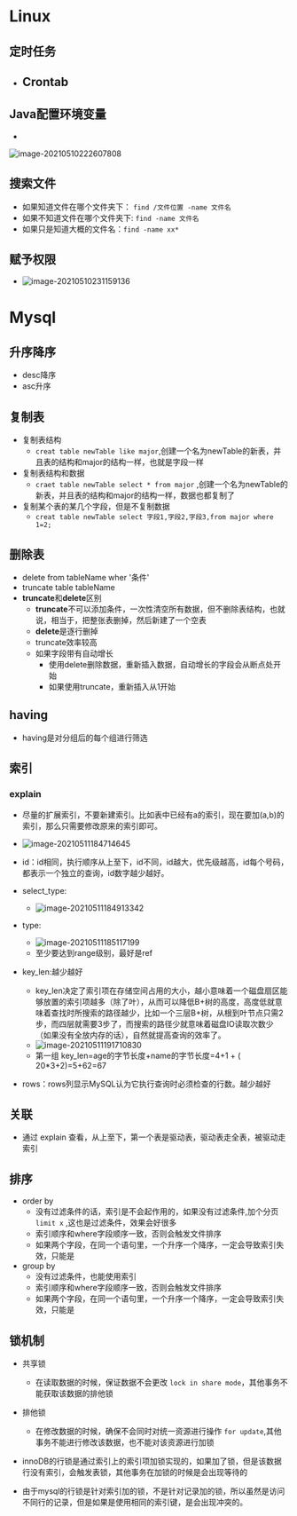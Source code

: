 #  Linux

## 定时任务

- ## Crontab

## Java配置环境变量

- 

![image-20210510222607808](D:\面试\面试学习笔记\image-20210510222607808.png)

## 搜索文件

- 如果知道文件在哪个文件夹下： `find /文件位置 -name 文件名`
- 如果不知道文件在哪个文件夹下: `find -name 文件名`
- 如果只是知道大概的文件名：`find -name xx*`

##  赋予权限

- ![image-20210510231159136](D:\面试\面试学习笔记\image-20210510231159136.png)

# Mysql

## 升序降序

- desc降序
- asc升序

## 复制表

- 复制表结构
  - `creat table newTable like major`,创建一个名为newTable的新表，并且表的结构和major的结构一样，也就是字段一样
- 复制表结构和数据
  - `craet table newTable select * from major` ,创建一个名为newTable的新表，并且表的结构和major的结构一样，数据也都复制了
- 复制某个表的某几个字段，但是不复制数据
  - `creat table newTable select 字段1,字段2,字段3,from major where 1=2;`

## 删除表

- delete from tableName wher '条件'
- truncate table tableName
- **truncate**和**delete**区别
  -  **truncate**不可以添加条件，一次性清空所有数据，但不删除表结构，也就说，相当于，把整张表删掉，然后新建了一个空表
  -  **delete**是逐行删掉
  -  truncate效率较高
  -  如果字段带有自动增长
     - 使用delete删除数据，重新插入数据，自动增长的字段会从断点处开始
     - 如果使用truncate，重新插入从1开始

## having

- having是对分组后的每个组进行筛选

## 索引

### explain

- 尽量的扩展索引，不要新建索引。比如表中已经有a的索引，现在要加(a,b)的索引，那么只需要修改原来的索引即可。

- ![image-20210511184714645](D:\面试\面试学习笔记\image-20210511184714645.png)
- id：id相同，执行顺序从上至下，id不同，id越大，优先级越高，id每个号码，都表示一个独立的查询，id数字越少越好。
- select_type:
  - ![image-20210511184913342](D:\面试\面试学习笔记\image-20210511184913342.png)
- type:
  - ![image-20210511185117199](D:\面试\面试学习笔记\image-20210511185117199.png)
  - 至少要达到range级别，最好是ref
- key_len:越少越好
  - key_len决定了索引项在存储空间占用的大小，越小意味着一个磁盘扇区能够放置的索引项越多（除了叶），从而可以降低B+树的高度，高度低就意味着查找时所搜索的路径越少，比如一个三层B+树，从根到叶节点只需2步，而四层就需要3步了，而搜索的路径少就意味着磁盘IO读取次数少（如果没有全放内存的话），自然就提高查询的效率了。
  - ![image-20210511191710830](C:\Users\asus\AppData\Roaming\Typora\typora-user-images\image-20210511191710830.png)
  - 第一组
    key_len=age的字节长度+name的字节长度=4+1  + ( 20*3+2)=5+62=67
- rows：rows列显示MySQL认为它执行查询时必须检查的行数。越少越好

## 关联

- 通过 explain 查看，从上至下，第一个表是驱动表，驱动表走全表，被驱动走索引

## 排序

- order by
  - 没有过滤条件的话，索引是不会起作用的，如果没有过滤条件,加个分页 `limit x` ,这也是过滤条件，效果会好很多
  - 索引顺序和where字段顺序一致，否则会触发文件排序
  - 如果两个字段，在同一个语句里，一个升序一个降序，一定会导致索引失效，只能是
- group by
  - 没有过滤条件，也能使用索引
  - 索引顺序和where字段顺序一致，否则会触发文件排序
  - 如果两个字段，在同一个语句里，一个升序一个降序，一定会导致索引失效，只能是

## 锁机制

- 共享锁
  - 在读取数据的时候，保证数据不会更改 `lock in share mode`，其他事务不能获取该数据的排他锁

- 排他锁
  - 在修改数据的时候，确保不会同时对统一资源进行操作 `for update`,其他事务不能进行修改该数据，也不能对该资源进行加锁
- innoDB的行锁是通过索引上的索引项加锁实现的，如果加了锁，但是该数据行没有索引，会触发表锁，其他事务在加锁的时候是会出现等待的
- 由于mysql的行锁是针对索引加的锁，不是针对记录加的锁，所以虽然是访问不同行的记录，但是如果是使用相同的索引键，是会出现冲突的。



